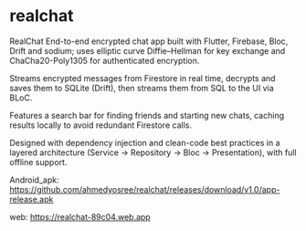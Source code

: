 # realchat

RealChat
End-to-end encrypted chat app built with Flutter, Firebase, Bloc, Drift and sodium; uses elliptic curve Diffie–Hellman for key exchange and ChaCha20-Poly1305 for authenticated encryption.

Streams encrypted messages from Firestore in real time, decrypts and saves them to SQLite (Drift), then streams them from SQL to the UI via BLoC.

Features a search bar for finding friends and starting new chats, caching results locally to avoid redundant Firestore calls.

Designed with dependency injection and clean-code best practices in a layered architecture (Service → Repository → Bloc → Presentation), with full offline support.

Android_apk: https://github.com/ahmedyosree/realchat/releases/download/v1.0/app-release.apk 


web: https://realchat-89c04.web.app
